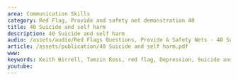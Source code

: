 ```yaml
---
area: Communication Skills
category: Red Flag, Provide and safety net demonstration 40
title: 40 Suicide and self harm
description: 40 Suicide and self harm
audio: /assets/audio/Red Flags Questions, Provide & Safety Nets - 40 Suicide and self harm - MQ.mp3
article: /assets/publication/40 Suicide and self harm.pdf
www: 
keywords: Keith Birrell, Tamzin Ross, red flag, Depression, Suicide and self harm
youtube: 
--- 
```

